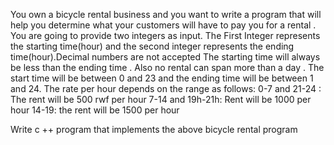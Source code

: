 You own a bicycle rental business and you want to write a program that will help you determine what your customers will have to pay you for a rental . You are going to provide two integers as input. The First Integer represents the starting time(hour) and the second integer represents the ending time(hour).Decimal numbers are not accepted 
The starting time will always be less than the ending time . Also no rental can span more than a day . The start time will be between 0 and 23 and the ending time will be between 1 and 24.
The rate per hour depends on the range as follows: 
0-7 and 21-24 : The rent will be 500 rwf per hour
7-14 and 19h-21h: Rent will be 1000 per hour
14-19: the rent will be 1500 per hour 

Write c ++  program that implements the above bicycle rental program
